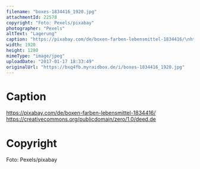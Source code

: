 ```yaml
---
filename: "boxes-1834416_1920.jpg"
attachmentId: 22578
copyright: "Foto: Pexels/pixabay"
photographer: "Pexels"
altText: "Lagerung"
caption: "https://pixabay.com/de/boxen-farben-lebensmittel-1834416/\nhttps://creativecommons.org/publicdomain/zero/1.0/deed.de"
width: 1920
height: 1280
mimeType: "image/jpeg"
uploadDate: "2017-01-17 18:33:49"
originalUrl: "https://bxq4fb.myraidbox.de/i/boxes-1834416_1920.jpg"
---
```


# Caption

https://pixabay.com/de/boxen-farben-lebensmittel-1834416/
https://creativecommons.org/publicdomain/zero/1.0/deed.de

# Copyright

Foto: Pexels/pixabay

